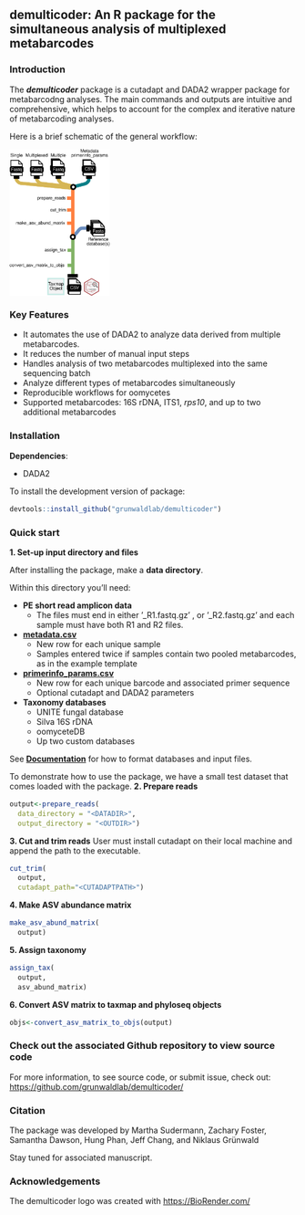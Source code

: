 
## **demulticoder**: An R package for the simultaneous analysis of multiplexed metabarcodes

### Introduction

The ***demulticoder*** package is a cutadapt and DADA2 wrapper package
for metabarcodng analyses. The main commands and outputs are intuitive
and comprehensive, which helps to account for the complex and iterative
nature of metabarcoding analyses.

Here is a brief schematic of the general workflow:

<img src="man/figures/Figure1.svg" width="35%" height="35%" style="display: block; margin: auto auto auto 0;" />

### Key Features

- It automates the use of DADA2 to analyze data derived from multiple
  metabarcodes.  
- It reduces the number of manual input steps  
- Handles analysis of two metabarcodes multiplexed into the same
  sequencing batch  
- Analyze different types of metabarcodes simultaneously  
- Reproducible workflows for oomycetes
- Supported metabarcodes: 16S rDNA, ITS1, *rps10*, and up to two
  additional metabarcodes

### Installation

**Dependencies**:

- DADA2

To install the development version of package:

``` r
devtools::install_github("grunwaldlab/demulticoder")
```

### Quick start

**1. Set-up input directory and files**

After installing the package, make a **data directory**.

Within this directory you’ll need:

- **PE short read amplicon data**
  - The files must end in either ’\_R1.fastq.gz’ , or ’\_R2.fastq.gz’
    and each sample must have both R1 and R2 files.
- [**metadata.csv**](https://github.com/grunwaldlab/demulticoder/blob/main/inst/extdata/metadata.csv)
  - New row for each unique sample
  - Samples entered twice if samples contain two pooled metabarcodes, as
    in the example template
- [**primerinfo_params.csv**](https://github.com/grunwaldlab/demulticoder/blob/main/inst/extdata/primerinfo_params.csv)
  - New row for each unique barcode and associated primer sequence
  - Optional cutadapt and DADA2 parameters
- **Taxonomy databases**
  - UNITE fungal database
  - Silva 16S rDNA
  - oomyceteDB
  - Up two custom databases

See
[**Documentation**](https://grunwaldlab.github.io/demulticoder/articles/Documentation.html)
for how to format databases and input files.

To demonstrate how to use the package, we have a small test dataset that
comes loaded with the package. **2. Prepare reads**

``` r
output<-prepare_reads(
  data_directory = "<DATADIR>",
  output_directory = "<OUTDIR>") 
```

**3. Cut and trim reads** User must install cutadapt on their local
machine and append the path to the executable.

``` r
cut_trim(
  output,
  cutadapt_path="<CUTADAPTPATH>")
```

**4. Make ASV abundance matrix**

``` r
make_asv_abund_matrix(
  output)
```

**5. Assign taxonomy**

``` r
assign_tax(
  output,
  asv_abund_matrix)
```

**6. Convert ASV matrix to taxmap and phyloseq objects**

``` r
objs<-convert_asv_matrix_to_objs(output)
```

### Check out the associated Github repository to view source code

For more information, to see source code, or submit issue, check out:  
<https://github.com/grunwaldlab/demulticoder/>

### Citation

The package was developed by Martha Sudermann, Zachary Foster, Samantha
Dawson, Hung Phan, Jeff Chang, and Niklaus Grünwald

Stay tuned for associated manuscript.

### Acknowledgements

The demulticoder logo was created with <https://BioRender.com/>
